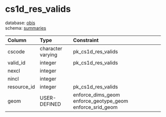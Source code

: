 # cs1d_res_valids
database: [obis](../)  
schema: [summaries](summaries)  

|Column|Type|Constraint|
|:---|:---|:---|
|cscode|character varying|pk_cs1d_res_valids |
|valid_id|integer|pk_cs1d_res_valids |
|nexcl|integer||
|nincl|integer||
|resource_id|integer|pk_cs1d_res_valids |
|geom|USER-DEFINED|enforce_dims_geom enforce_geotype_geom enforce_srid_geom |
